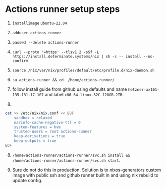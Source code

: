 # Actions runner setup steps

1. `installimage` `ubuntu-22.04`
2. `adduser actions-runner`
3. `passwd --delete actions-runner` 
4. `curl --proto '=https' --tlsv1.2 -sSf -L https://install.determinate.systems/nix | sh -s -- install --no-confirm`
5. `source /nix/var/nix/profiles/default/etc/profile.d/nix-daemon.sh`
6. `su actions-runner && cd  /home/actions-runner/`
7. follow install guide from github using defaults and name `hetzner-ax161-135.181.17.107` and label `x86_64-linux-32C-128GB-2TB`

8. 
```bash
cat >> /etc/nix/nix.conf << EOF
    sandbox = relaxed
    narinfo-cache-negative-ttl = 0      
    system-features = kvm     
    trusted-users = root actions-runner
    keep-derivations = true
    keep-outputs = true
EOF
```

8. `/home/actions-runner/actions-runner/svc.sh install && /home/actions-runner/actions-runner/svc.sh start`.

9.  Sure do not do this in production. Solution is to nixos-generators custom image with public ssh and github runner built in and using nix rebuild to update config. 
